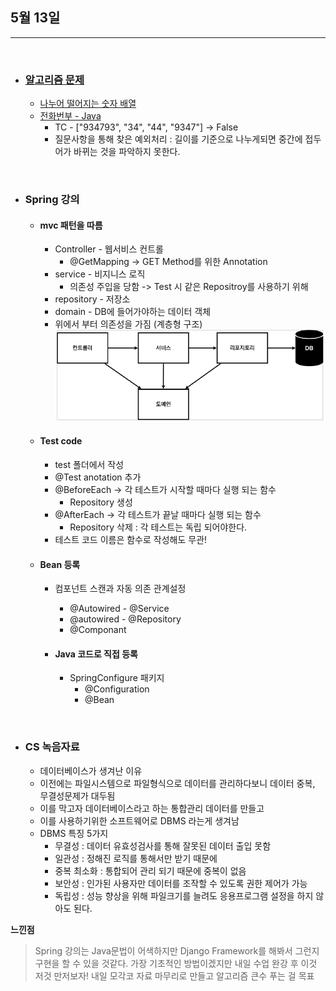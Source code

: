 ## 5월 13일

***

<br>

* ### __[알고리즘 문제](https://github.com/CureLatte/Bae_joonHub.git)__
  * [나누어 떨어지는 숫자 배열](https://github.com/CureLatte/Bae_joonHub/tree/main/%ED%94%84%EB%A1%9C%EA%B7%B8%EB%9E%98%EB%A8%B8%EC%8A%A4/lv1/12910.%E2%80%85%EB%82%98%EB%88%84%EC%96%B4%E2%80%85%EB%96%A8%EC%96%B4%EC%A7%80%EB%8A%94%E2%80%85%EC%88%AB%EC%9E%90%E2%80%85%EB%B0%B0%EC%97%B4)
  * [전화번부 - Java](https://github.com/CureLatte/Bae_joonHub/tree/main/%ED%94%84%EB%A1%9C%EA%B7%B8%EB%9E%98%EB%A8%B8%EC%8A%A4/lv2/42577.%E2%80%85%EC%A0%84%ED%99%94%EB%B2%88%ED%98%B8%E2%80%85%EB%AA%A9%EB%A1%9D)
    * TC - ["934793", "34", "44", "9347"] -> False 
    * 질문사항을 통해 찾은 예외처리 : 길이를 기준으로 나누게되면 중간에 접두어가 바뀌는 것을 파악하지 못한다. 

<br>


* ### Spring 강의 
  * #### mvc 패턴을 따름
    * Controller - 웹서비스 컨트롤
      * @GetMapping -> GET Method를 위한 Annotation 
    * service - 비지니스 로직
      * 의존성 주입을 당함 -> Test 시 같은 Repositroy를 사용하기 위해 
    * repository - 저장소
    * domain - DB에 들어가야하는 데이터 객체
    * 위에서 부터 의존성을 가짐 (계층형 구조)
    ![Class의존관계.png](Class의존관계.png)
  * #### Test code 
    * test 폴더에서 작성
    * @Test anotation 추가 
    * @BeforeEach -> 각 테스트가 시작할 때마다 실행 되는 함수
      * Repository 생성
    * @AfterEach -> 각 테스트가 끝날 때마다 실행 되는 함수
      * Repository 삭제 : 각 테스트는 독립 되어야한다. 
    * 테스트 코드 이름은 함수로 작성해도 무관!
    
  * #### Bean 등록
    * 컴포넌트 스캔과 자동 의존 관계설정
      * @Autowired - @Service
      * @autowired - @Repository
      * @Componant
      
    * #### Java 코드로 직접 등록 
      * SpringConfigure 패키지
        * @Configuration 
        * @Bean
        
<br>

* ### CS 녹음자료 
  * 데이터베이스가 생겨난 이유 
  * 이전에는 파일시스템으로 파일형식으로 데이터를 관리하다보니 데이터 중복, 무결성문제가 대두됨
  * 이를 막고자 데이터베이스라고 하는 통합관리 데이터를 만들고 
  * 이를 사용하기위한 소프트웨어로 DBMS 라는게 생겨남 
  * DBMS 특징 5가지
    * 무결성 : 데이터 유효성검사를 통해 잘못된 데이터 출입 못함
    * 일관성 : 정해진 로직를 통해서만 받기 때문에 
    * 중복 최소화 : 통합되어 관리 되기 때문에 중복이 없음
    * 보안성 : 인가된 사용자만 데이터를 조작할 수 있도록 권한 제어가 가능
    * 독립성 : 성능 향상을 위해 파일크기를 늘려도 응용프로그램 설정을 하지 않아도 된다. 

__느낀점__
> Spring 강의는 Java문법이 어색하지만 Django Framework를 해봐서 그런지 구현을 할 수 있을 것같다. 
> 가장 기초적인 방법이겠지만 내일 수업 완강 후 이것 저것 만저보자! 
> 내일 모각코 자료 마무리로 만들고 알고리즘 큰수 푸는 걸 목표 
> 